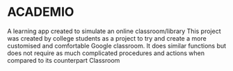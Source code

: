 # ACADEMIO
A learning app created to simulate an online classroom/library
This project was created by college students as a project to try and create a more customised and comfortable Google classroom. It does similar functions but does not require as much complicated procedures and actions when compared to its counterpart Classroom
